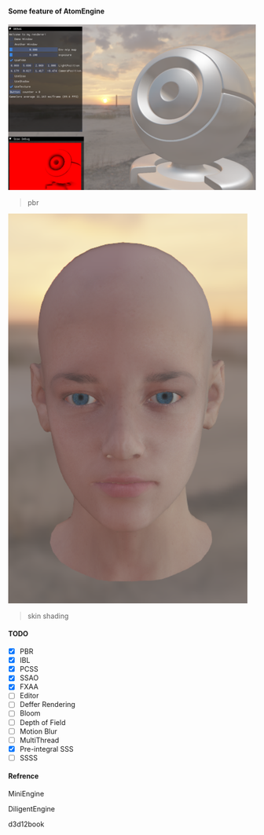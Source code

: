 #### Some feature of AtomEngine


![](./screenshot/pbr.jpg)
> pbr

![](./screenshot/skin.png)
> skin shading

#### TODO
- [x] PBR
- [x] IBL
- [x] PCSS
- [x] SSAO
- [x] FXAA 
- [ ] Editor
- [ ] Deffer Rendering
- [ ] Bloom
- [ ] Depth of Field
- [ ] Motion Blur
- [ ] MultiThread
- [x] Pre-integral SSS
- [ ] SSSS

#### Refrence

MiniEngine

DiligentEngine

d3d12book
